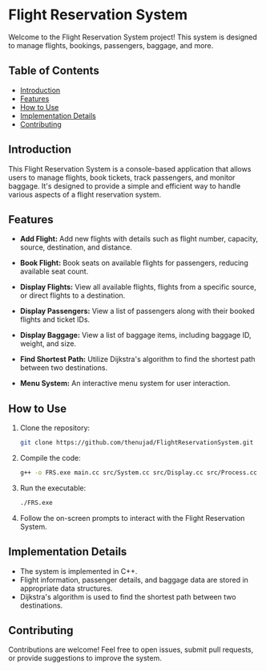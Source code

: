 
# Flight Reservation System

Welcome to the Flight Reservation System project! 
This system is designed to manage flights, bookings, passengers, baggage, and more.

## Table of Contents

- [Introduction](#introduction)
- [Features](#features)
- [How to Use](#how-to-use)
- [Implementation Details](#implementation-details)
- [Contributing](#contributing)

## Introduction

This Flight Reservation System is a console-based application that allows users to manage flights, 
book tickets, track passengers, and monitor baggage. It's designed to provide a simple and efficient
way to handle various aspects of a flight reservation system.

## Features

- **Add Flight:** Add new flights with details such as flight number, capacity, source, destination, and distance.

- **Book Flight:** Book seats on available flights for passengers, reducing available seat count.

- **Display Flights:** View all available flights, flights from a specific source, or direct flights to a destination.

- **Display Passengers:** View a list of passengers along with their booked flights and ticket IDs.

- **Display Baggage:** View a list of baggage items, including baggage ID, weight, and size.

- **Find Shortest Path:** Utilize Dijkstra's algorithm to find the shortest path between two destinations.

- **Menu System:** An interactive menu system for user interaction.

## How to Use

1. Clone the repository:
   ```bash
   git clone https://github.com/thenujad/FlightReservationSystem.git
   ```

2. Compile the code:
   ```bash
   g++ -o FRS.exe main.cc src/System.cc src/Display.cc src/Process.cc
   ```

3. Run the executable:
   ```bash
   ./FRS.exe
   ```

4. Follow the on-screen prompts to interact with the Flight Reservation System.

## Implementation Details

- The system is implemented in C++.
- Flight information, passenger details, and baggage data are stored in appropriate data structures.
- Dijkstra's algorithm is used to find the shortest path between two destinations.

## Contributing

Contributions are welcome! Feel free to open issues, submit pull requests, or provide suggestions to improve the system.
